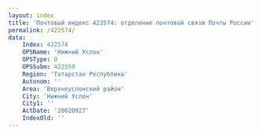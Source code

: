 ```yaml
---
layout: index
title: 'Почтовый индекс 422574: отделение почтовой связи Почты России'
permalink: /422574/
data:
    Index: 422574
    OPSName: 'Нижний Услон'
    OPSType: О
    OPSSubm: 422559
    Region: 'Татарстан Республика'
    Autonom: ''
    Area: 'Верхнеуслонский район'
    City: 'Нижний Услон'
    City1: ''
    ActDate: '20020927'
    IndexOld: ''
---
```

